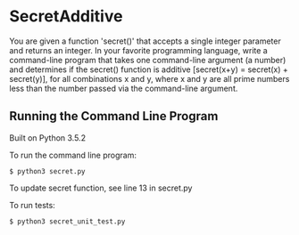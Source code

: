# SecretAdditive

You are given a function 'secret()' that accepts a single integer parameter and returns an integer. 
In your favorite programming language, write a command-line program that takes one command-line argument (a number) 
and determines if the secret() function is additive [secret(x+y) = secret(x) + secret(y)], for all combinations x and y, 
where x and y are all prime numbers less than the number passed via the command-line argument.  

## Running the Command Line Program

Built on Python 3.5.2

To run the command line program:

`$ python3 secret.py`

To update secret function, see line 13 in secret.py

To run tests:

`$ python3 secret_unit_test.py`


